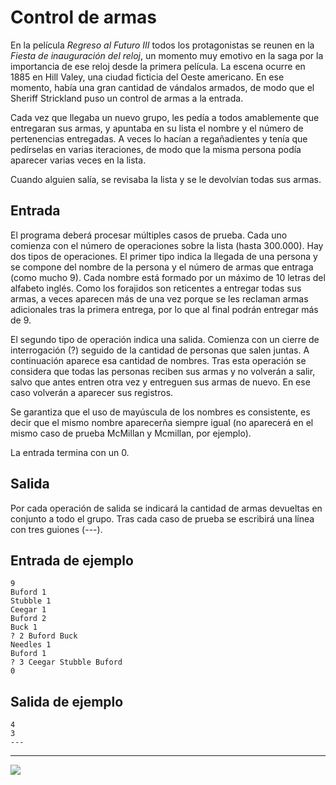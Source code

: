 # Control de armas
En la película *Regreso al Futuro III* todos los protagonistas se reunen en la *Fiesta de inauguración del reloj*, un momento muy emotivo en la saga por la importancia de ese reloj desde la primera película. La escena ocurre en 1885 en Hill Valey, una ciudad ficticia del Oeste americano. En ese momento, había una gran cantidad de vándalos armados, de modo que el Sheriff Strickland puso un control de armas a la entrada.

Cada vez que llegaba un nuevo grupo, les pedía a todos amablemente que entregaran sus armas, y apuntaba en su lista el nombre y el número de pertenencias entregadas. A veces lo hacían a regañadientes y tenía que pedírselas en varias iteraciones, de modo que la misma persona podía aparecer varias veces en la lista.

Cuando alguien salía, se revisaba la lista y se le devolvían todas sus armas.

## Entrada
El programa deberá procesar múltiples casos de prueba. Cada uno comienza con el número de operaciones sobre la lista (hasta 300.000). Hay dos tipos de operaciones. El primer tipo indica la llegada de una persona y se compone del nombre de la persona y el número de armas que entraga (como mucho 9). Cada nombre está formado por un máximo de 10 letras del alfabeto inglés. Como los forajidos son reticentes a entregar todas sus armas, a veces aparecen más de una vez porque se les reclaman armas adicionales tras la primera entrega, por lo que al final podrán entregar más de 9.

El segundo tipo de operación indica una salida. Comienza con un cierre de interrogación (?) seguido de la cantidad de personas que salen juntas. A continuación aparece esa cantidad de nombres. Tras esta operación se considera que todas las personas reciben sus armas y no volverán a salir, salvo que antes entren otra vez y entreguen sus armas de nuevo. En ese caso volverán a aparecer sus registros.

Se garantiza que el uso de mayúscula de los nombres es consistente, es decir que el mismo nombre aparecerña siempre igual (no aparecerá en el mismo caso de prueba McMillan y Mcmillan, por ejemplo).

La entrada termina con un 0.

## Salida
Por cada operación de salida se indicará la cantidad de armas devueltas en conjunto a todo el grupo. Tras cada caso de prueba se escribirá una línea con tres guiones (---).

## Entrada de ejemplo
```
9
Buford 1
Stubble 1
Ceegar 1
Buford 2
Buck 1
? 2 Buford Buck
Needles 1
Buford 1
? 3 Ceegar Stubble Buford
0
```

## Salida de ejemplo
```
4
3
---
```
---
<img src="https://cdn.hobbyconsolas.com/sites/navi.axelspringer.es/public/media/image/2023/03/regreso-futuro-iii-perro-rabioso-tannen-tom-wilson-2995886.jpg?tf=3840x">